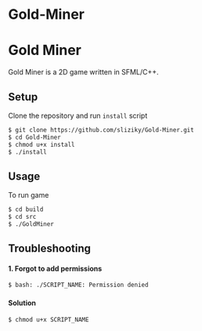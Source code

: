 # Gold-Miner
# Gold Miner

Gold Miner is a 2D game written in SFML/C++.

## Setup

Clone the repository and run ```install``` script

```bash
$ git clone https://github.com/sliziky/Gold-Miner.git
$ cd Gold-Miner
$ chmod u+x install
$ ./install
```

## Usage
To run game
```bash
$ cd build
$ cd src
$ ./GoldMiner
```
## Troubleshooting
#### 1. Forgot to add permissions 
```bash
$ bash: ./SCRIPT_NAME: Permission denied
```
#### Solution
```
$ chmod u+x SCRIPT_NAME
```



